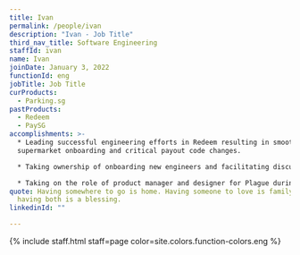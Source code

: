 ```yaml
---
title: Ivan
permalink: /people/ivan
description: "Ivan - Job Title"
third_nav_title: Software Engineering
staffId: ivan
name: Ivan
joinDate: January 3, 2022
functionId: eng
jobTitle: Job Title
curProducts:
  - Parking.sg
pastProducts:
  - Redeem
  - PaySG
accomplishments: >-
  * Leading successful engineering efforts in Redeem resulting in smooth
  supermarket onboarding and critical payout code changes.

  * Taking ownership of onboarding new engineers and facilitating discussions and learnings within the team, creating a more collaborative learning environment within Redeem engineering.

  * Taking on the role of product manager and designer for Plague during the hackathon, forming the product vision, conducting user interviews, prioritizing tasks, and conducting pitches.
quote: Having somewhere to go is home. Having someone to love is family. And
  having both is a blessing.
linkedinId: ""

---
```


{% include staff.html staff=page color=site.colors.function-colors.eng %}
